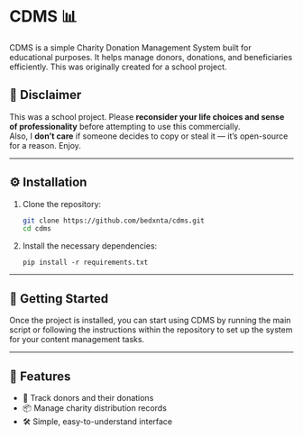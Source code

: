 # CDMS 📊  
CDMS is a simple Charity Donation Management System built for educational purposes. It helps manage donors, donations, and beneficiaries efficiently. This was originally created for a school project.

## 🚨 Disclaimer

This was a school project. Please **reconsider your life choices and sense of professionality** before attempting to use this commercially.  
Also, I **don’t care** if someone decides to copy or steal it — it’s open-source for a reason. Enjoy.

---

## ⚙️ **Installation**

1. Clone the repository:  
   ```bash
   git clone https://github.com/bedxnta/cdms.git  
   cd cdms
   ```
   
2. Install the necessary dependencies:  
   ```
   pip install -r requirements.txt
   ```
   
---

## 🚀 **Getting Started**

Once the project is installed, you can start using CDMS by running the main script or following the instructions within the repository to set up the system for your content management tasks.

---

## 📝 **Features**

- 🧾 Track donors and their donations  
- 📦 Manage charity distribution records  
- 🛠️ Simple, easy-to-understand interface
